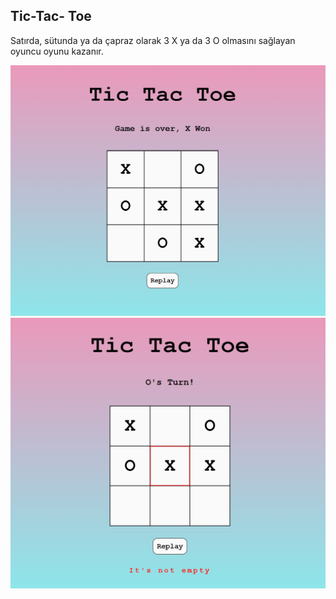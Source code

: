 ## Tic-Tac- Toe
 
 Satırda, sütunda ya da çapraz olarak 3 X ya da 3 O olmasını sağlayan oyuncu oyunu kazanır.

![alt text](image/image.png)
![alt text](image/image2.png)
